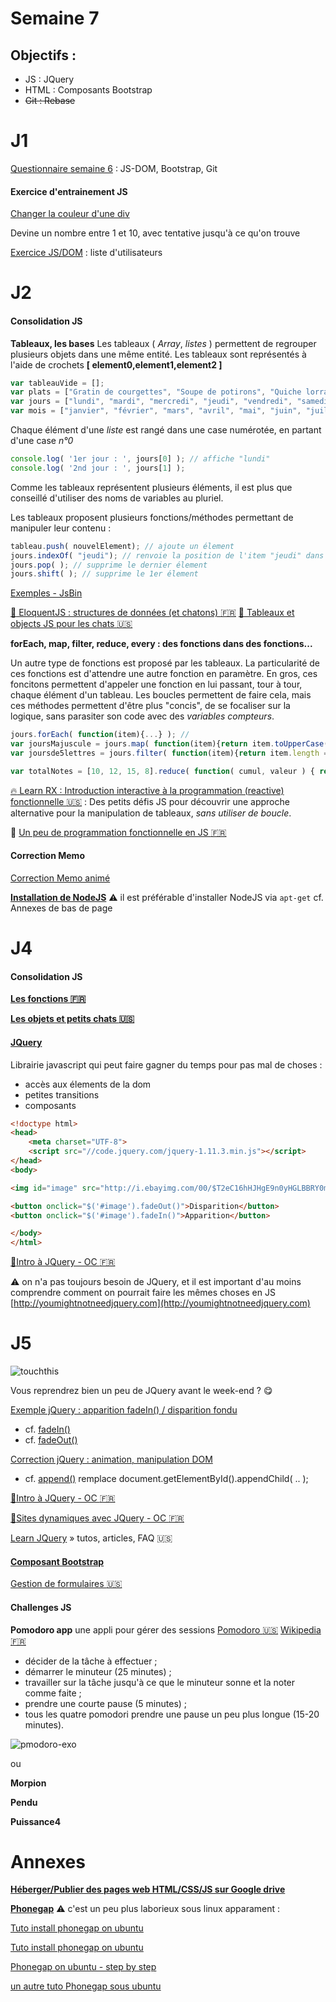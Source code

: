 # Semaine 7

## Objectifs :
- JS : JQuery
- HTML : Composants Bootstrap
- ~~Git : Rebase~~

# J1

[Questionnaire semaine 6](http://goo.gl/forms/gAUPQBGKLd) : JS-DOM, Bootstrap, Git

#### Exercice d'entrainement JS

[Changer la couleur d'une div](http://jsbin.com/rirapo/1/edit?html,output)

Devine un nombre entre 1 et 10, avec tentative jusqu'à ce qu'on trouve

[Exercice JS/DOM](http://jsbin.com/zogape/edit?html,output) : liste d'utilisateurs


# J2

#### Consolidation JS

**Tableaux, les bases**
Les tableaux ( *Array*, *listes* ) permettent de regrouper plusieurs objets dans une même entité.
Les tableaux sont représentés à l'aide de crochets **\[ element0,element1,element2 \]**

```javascript
var tableauVide = [];
var plats = ["Gratin de courgettes", "Soupe de potirons", "Quiche lorraine", "Frites", "Petits pois", "Riz"];
var jours = ["lundi", "mardi", "mercredi", "jeudi", "vendredi", "samedi", "dimanche"];
var mois = ["janvier", "février", "mars", "avril", "mai", "juin", "juillet", "aout", "septembre", "octobre", "novembre", "décembre"];
```
Chaque élément d'une *liste* est rangé dans une case numérotée, en partant d'une case *n°0*
```javascript
console.log( '1er jour : ', jours[0] ); // affiche "lundi"
console.log( '2nd jour : ', jours[1] );
```

Comme les tableaux représentent plusieurs éléments, il est plus que conseillé d'utiliser des noms de variables au pluriel.

Les tableaux proposent plusieurs fonctions/méthodes permettant de manipuler leur contenu :
```javascript
tableau.push( nouvelElement); // ajoute un élement
jours.indexOf( "jeudi"); // renvoie la position de l'item "jeudi" dans le tableau, ou -1 s'iil n'est pas dans le tableau
jours.pop( ); // supprime le dernier élement
jours.shift( ); // supprime le 1er élement
```
[Exemples - JsBin](http://jsbin.com/vojeni/edit?html,console)

[:book: EloquentJS : structures de données (et chatons) :fr:](http://fr.eloquentjavascript.net/chapter4.html)
[:memo: Tableaux et objects JS pour les chats :us:](http://jsforcats.com/#objects)

**forEach, map, filter, reduce, every : des fonctions dans des fonctions...**

Un autre type de fonctions est proposé par les tableaux. La particularité de ces fonctions est d'attendre une autre fonction en paramètre.
En gros, ces foncitons permettent d'appeler une fonction en lui passant, tour à tour, chaque élément d'un tableau.
Les boucles permettent de faire cela, mais ces méthodes permettent d'être plus "concis", de se focaliser sur la logique,
sans parasiter son code avec des *variables compteurs*.

```javascript
jours.forEach( function(item){...} ); //
var joursMajuscule = jours.map( function(item){return item.toUpperCase()} );
var joursde5lettres = jours.filter( function(item){return item.length == 5} );

var totalNotes = [10, 12, 15, 8].reduce( function( cumul, valeur ) { return cumul + valeur });
```

[:fire: Learn RX : Introduction interactive à la programmation (reactive) fonctionnelle :us:](https://github.com/ReactiveX/learnrx) :
Des petits défis JS pour découvrir une approche alternative pour la manipulation de tableaux, *sans utiliser de boucle*.

:memo: [Un peu de programmation fonctionnelle en JS :fr:](http://www.24joursdeweb.fr/2014/un-peu-de-programmation-fonctionnelle-en-javascript/)

#### Correction Memo
[Correction Memo animé](http://jsbin.com/quvasa/edit?html,console,output)

**[Installation de NodeJS](http://nodejs.org)**
:warning: il est préférable d'installer NodeJS via `apt-get` cf. Annexes de bas de page

# J4

#### Consolidation JS

**[Les fonctions :fr:](http://fr.eloquentjavascript.net/chapter3.html)**

**[Les objets et petits chats :us:](http://jsforcats.com/#objects)**

#### [JQuery](https://jquery.com)
Librairie javascript qui peut faire gagner du temps pour pas mal de choses :
- accès aux élements de la dom
- petites transitions
- composants


```html
<!doctype html>
<head>
	<meta charset="UTF-8">
	<script src="//code.jquery.com/jquery-1.11.3.min.js"></script>
</head>
<body>

<img id="image" src="http://i.ebayimg.com/00/$T2eC16hHJHgE9n0yHGLBBRY0mkvCKw~~_35.JPG" alt="image">

<button onclick="$('#image').fadeOut()">Disparition</button>
<button onclick="$('#image').fadeIn()">Apparition</button>

</body>
</html>
```


[:memo:Intro à JQuery - OC :fr:](https://openclassrooms.com/courses/simplifiez-vos-developpements-javascript-avec-jquery)

:warning: on n'a pas toujours besoin de JQuery, et il est important d'au moins comprendre comment on pourrait faire les mêmes choses en JS [http://youmightnotneedjquery.com](http://youmightnotneedjquery.com)

# J5

![touchthis](https://media.giphy.com/media/GPuVXyAmkMco0/giphy.gif)

Vous reprendrez bien un peu de JQuery avant le week-end ? :yum:

[Exemple jQuery : apparition fadeIn() / disparition fondu ](http://jsbin.com/pohorug/edit?html,output)
+ cf. [fadeIn()](http://api.jquery.com/fadein/)
+ cf. [fadeOut()](http://api.jquery.com/fadeout/)

[Correction jQuery : animation, manipulation DOM](http://jsbin.com/fequko/edit?html,output)
+ cf. [append()](http://api.jquery.com/append/) remplace document.getElementById().appendChild( .. );

[:memo:Intro à JQuery - OC :fr:](https://openclassrooms.com/courses/simplifiez-vos-developpements-javascript-avec-jquery)

[:memo:Sites dynamiques avec JQuery - OC :fr:](https://openclassrooms.com/courses/un-site-web-dynamique-avec-jquery?status=published)

[Learn JQuery](https://learn.jquery.com/) » tutos, articles, FAQ :us:

#### [Composant Bootstrap](http://getbootstrap.com/components)
[Gestion de formulaires :us:](http://www.tutorialrepublic.com/twitter-bootstrap-tutorial/bootstrap-forms.php)


#### Challenges JS

**Pomodoro app**
une appli pour gérer des sessions [Pomodoro :us:](http://pomodorotechnique.com) [Wikipedia :fr:](https://fr.wikipedia.org/wiki/Technique_Pomodoro)
+ décider de la tâche à effectuer ;
+ démarrer le minuteur (25 minutes) ;
+ travailler sur la tâche jusqu'à ce que le minuteur sonne et la noter comme faite ;
+ prendre une courte pause (5 minutes) ;
+ tous les quatre pomodori prendre une pause un peu plus longue (15-20 minutes).

![pmodoro-exo](https://www.evernote.com/l/AAE4epHHb4VO66QJuh-ekhNCdqUr-peEJoMB/image.png)

ou

**Morpion**

**Pendu**

**Puissance4**




# Annexes

**[Héberger/Publier des pages web HTML/CSS/JS sur Google drive](https://support.google.com/drive/answer/2881970?hl=fr)**

**[Phonegap](http://phonegap.com)**
:warning: c'est un peu plus laborieux sous linux apparament :

[Tuto install phonegap on ubuntu](http://jeffmcmahan.info/blog/installing-cordova-on-linux/)

[Tuto install phonegap on ubuntu](http://dasunhegoda.com/installrun-phonegap-ubuntu/797/)

[Phonegap on ubuntu - step by step](http://www.fifthfloorstudio.net/?p=648)

[un autre tuto Phonegap sous ubuntu](http://www.levibotelho.com/development/the-complete-guide-to-running-phonegap-on-ubuntu/)


